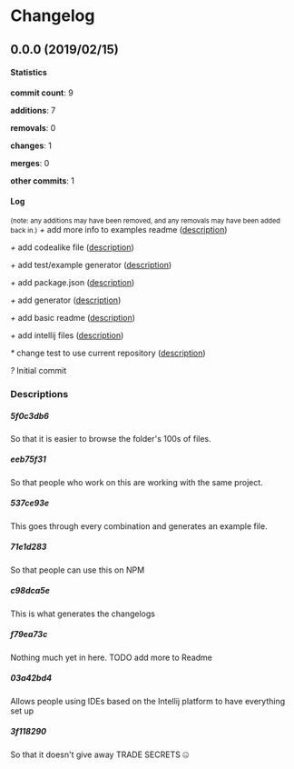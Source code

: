 # Changelog
## 0.0.0 (2019/02/15)
#### Statistics
**commit count**: 9

**additions**: 7

**removals**: 0

**changes**: 1

**merges**: 0

**other commits**: 1

#### Log
<small>(note: any additions may have been removed, and any removals may have been added back in.)</small>
*+* add more info to examples readme ([description](#5f0c3db6-13))

*+* add codealike file ([description](#eeb75f31-13))

*+* add test/example generator ([description](#537ce93e-13))

*+* add package.json ([description](#71e1d283-13))

*+* add generator ([description](#c98dca5e-13))

*+* add basic readme ([description](#f79ea73c-13))

*+* add intellij files ([description](#03a42bd4-13))

*\** change test to use current repository ([description](#3f118290-13))

*?* Initial commit

### Descriptions
##### 5f0c3db6
So that it is easier to browse the folder's 100s of files.
##### eeb75f31
So that people who work on this are working with the same project.
##### 537ce93e
This goes through every combination and generates an example file.
##### 71e1d283
So that people can use this on NPM
##### c98dca5e
This is what generates the changelogs
##### f79ea73c
Nothing much yet in here. TODO add more to Readme
##### 03a42bd4
Allows people using IDEs based on the Intellij platform to have everything set up
##### 3f118290
So that it doesn't give away TRADE SECRETS 🤐
